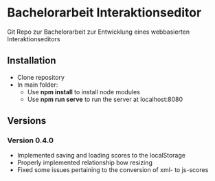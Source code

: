 # Bachelorarbeit Interaktionseditor

Git Repo zur Bachelorarbeit zur Entwicklung eines webbasierten Interaktionseditors

## Installation

- Clone repository
- In main folder:
	- Use **npm install** to install node modules
	- Use **npm run serve** to run the server at localhost:8080

## Versions

### Version 0.4.0
- Implemented saving and loading scores to the localStorage
- Properly implemented relationship bow resizing
- Fixed some issues pertaining to the conversion of xml- to js-scores